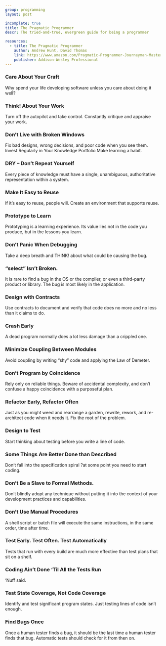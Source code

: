 ```yaml
---
group: programming
layout: post

incomplete: true
title: The Pragmatic Programmer
descr: The tried-and-true, evergreen guide for being a programmer

resources:
  - title: The Pragmatic Programmer
    author: Andrew Hunt, David Thomas
    link: https://www.amazon.com/Pragmatic-Programmer-Journeyman-Master/dp/020161622X
    publisher: Addison-Wesley Professional
---
```


### Care About Your Craft

Why spend your life developing software unless you care about doing it well?


### Think! About Your Work

Turn off the autopilot and take control. Constantly critique and appraise your work.


### Don’t Live with Broken Windows

Fix bad designs, wrong decisions, and poor code when you see them.
Invest Regularly in Your Knowledge Portfolio
Make learning a habit.


### DRY – Don’t Repeat Yourself

Every piece of knowledge must have a single, unambiguous, authoritative representation within a system.


### Make It Easy to Reuse

If it’s easy to reuse, people will. Create an environment that supports reuse.


### Prototype to Learn

Prototyping is a learning experience. Its value lies not in the code you produce, but in the lessons you learn.


### Don’t Panic When Debugging

Take a deep breath and THINK! about what could be causing the bug.


### “select” Isn’t Broken.

It is rare to find a bug in the OS or the compiler, or even a third-party product or library. The bug is most likely in the application.


### Design with Contracts

Use contracts to document and verify that code does no more and no less than it claims to do.


### Crash Early

A dead program normally does a lot less damage than a crippled one.


### Minimize Coupling Between Modules

Avoid coupling by writing “shy” code and applying the Law of Demeter.


### Don’t Program by Coincidence

Rely only on reliable things. Beware of accidental complexity, and don’t confuse a happy coincidence with a purposeful plan.


### Refactor Early, Refactor Often

Just as you might weed and rearrange a garden, rewrite, rework, and re-architect code when it needs it. Fix the root of the problem.


### Design to Test

Start thinking about testing before you write a line of code.


### Some Things Are Better Done than Described

Don’t fall into the specification spiral ?at some point you need to start coding.


### Don’t Be a Slave to Formal Methods.

Don’t blindly adopt any technique without putting it into the context of your development practices and capabilities.


### Don’t Use Manual Procedures

A shell script or batch file will execute the same instructions, in the same order, time after time.


### Test Early. Test Often. Test Automatically

Tests that run with every build are much more effective than test plans that sit on a shelf.


### Coding Ain’t Done ‘Til All the Tests Run

‘Nuff said.


### Test State Coverage, Not Code Coverage

Identify and test significant program states. Just testing lines of code isn’t enough.


### Find Bugs Once

Once a human tester finds a bug, it should be the last time a human tester finds that bug. Automatic tests should check for it from then on.

